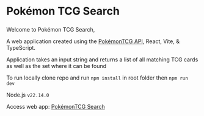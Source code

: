 # Pokémon TCG Search

###
Welcome to Pokémon TCG Search,

A web application created using the [PokémonTCG API](https://pokemontcg.io/), React, Vite, & TypeScript.


Application takes an input string and returns a list of all matching TCG cards as well as the set where it can be found

To run locally clone repo and run `npm install` in root folder then `npm run dev`

Node.js `v22.14.0`

Access web app: [PokémonTCG Search](https://0x008080.github.io/TCG-Search/)




